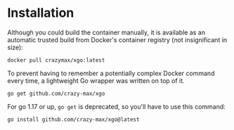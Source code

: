 # Installation

Although you could build the container manually, it is available as an automatic
trusted build from Docker's container registry (not insignificant in size):

```shell
docker pull crazymax/xgo:latest
```

To prevent having to remember a potentially complex Docker command every time,
a lightweight Go wrapper was written on top of it.

```shell
go get github.com/crazy-max/xgo
```

For go 1.17 or up, `go get` is deprecated, so you'll have to use this command:

```shell
go install github.com/crazy-max/xgo@latest
```
